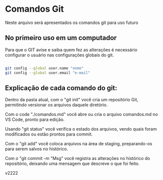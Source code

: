 # Comandos Git  
Neste arquivo será apresentados os comandos git para uso futuro

## No primeiro uso em um computador
Para que o GIT avise e saiba quem fez as alterações é necessário configurar o usuário
nas configurações globais do git.

```bash

git config --global user.name "nome"
git config --global user.email "e-mail"

```

## Explicação de cada comando do git:
Dentro da pasta atual, com o "git init" você cria um repositório Git, permitindo versionar os arquivos daquele diretório.

Com o code "./comandos.md" você abre ou cria o arquivo comandos.md no VS Code, pronto para edição.

Usando "git status" você verifica o estado dos arquivos, vendo quais foram modificados ou estão prontos para commit.

Com o "git add" você coloca arquivos na área de staging, preparando-os para serem salvos no histórico.

Com o "git commit -m "Msg" você registra as alterações no histórico do repositório, deixando uma mensagem que descreve o que foi feito.


v2222